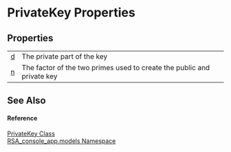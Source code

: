 # PrivateKey Properties




## Properties
<table>
<tr>
<td><a href="10a4df96-9c80-bcb5-ec72-b519c8ec9543">d</a></td>
<td>The private part of the key</td></tr>
<tr>
<td><a href="5d852bfd-0b28-b4b6-bbf6-0b84737fb0ac">n</a></td>
<td>The factor of the two primes used to create the public and private key</td></tr>
</table>

## See Also


#### Reference
<a href="dbb46452-9995-a322-b3ff-b7b434e83b1d">PrivateKey Class</a>  
<a href="bdc57f46-1f04-8b17-3c15-f40e95142598">RSA_console_app.models Namespace</a>  

